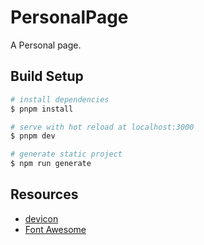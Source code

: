 # PersonalPage

A Personal page.

## Build Setup

```bash
# install dependencies
$ pnpm install

# serve with hot reload at localhost:3000
$ pnpm dev

# generate static project
$ npm run generate
```

## Resources

- [devicon](https://devicon.dev/)
- [Font Awesome](https://fontawesome.com/v5.15/icons?m=free)
